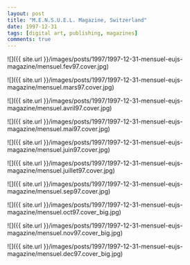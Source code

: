 ```yaml
---
layout: post
title: "M.E.N.S.U.E.L. Magazine, Switzerland"
date: 1997-12-31
tags: [digital art, publishing, magazines]
comments: true
---
```

![]({{ site.url }}/images/posts/1997/1997-12-31-mensuel-eujs-magazine/mensuel.fev97.cover.jpg)

![]({{ site.url }}/images/posts/1997/1997-12-31-mensuel-eujs-magazine/mensuel.mars97.cover.jpg)

![]({{ site.url }}/images/posts/1997/1997-12-31-mensuel-eujs-magazine/mensuel.avril97.cover.jpg)

![]({{ site.url }}/images/posts/1997/1997-12-31-mensuel-eujs-magazine/mensuel.mai97.cover.jpg)

![]({{ site.url }}/images/posts/1997/1997-12-31-mensuel-eujs-magazine/mensuel.juin97.cover.jpg)

![]({{ site.url }}/images/posts/1997/1997-12-31-mensuel-eujs-magazine/mensuel.juillet97.cover.jpg)

![]({{ site.url }}/images/posts/1997/1997-12-31-mensuel-eujs-magazine/mensuel.sep97.cover.jpg)

![]({{ site.url }}/images/posts/1997/1997-12-31-mensuel-eujs-magazine/mensuel.oct97.cover_big.jpg)

![]({{ site.url }}/images/posts/1997/1997-12-31-mensuel-eujs-magazine/mensuel.nov97.cover_big.jpg)

![]({{ site.url }}/images/posts/1997/1997-12-31-mensuel-eujs-magazine/mensuel.dec97.cover_big.jpg)
